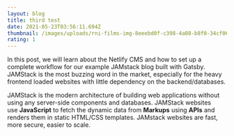 ```yaml
---
layout: blog
title: third test
date: 2021-05-23T03:56:11.694Z
thumbnail: /images/uploads/rni-films-img-8eeebd0f-c398-4a08-b8f0-34cf06d68bee.jpg
rating: 1
---
```

In this post, we will learn about the Netlify CMS and how to set up a complete workflow for our example JAMstack blog built with Gatsby. JAMStack is the most buzzing word in the market, especially for the heavy frontend loaded websites with little dependency on the backend/databases.

JAMStack is the modern architecture of building web applications without using any server-side components and databases. JAMStack websites use **JavaScript** to fetch the dynamic data from **Markups** using **APIs** and renders them in static HTML/CSS templates. JAMstack websites are fast, more secure, easier to scale.